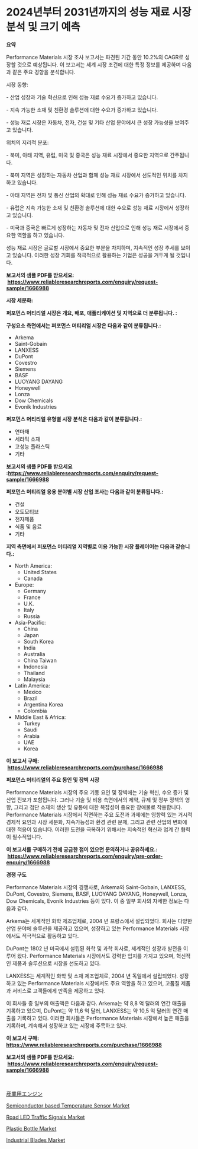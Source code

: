 <p><h1>2024년부터 2031년까지의 성능 재료 시장 분석 및 크기 예측</h1></p><p><strong>요약</strong></p>
<p><p>Performance Materials 시장 조사 보고서는 파견된 기간 동안 10.2%의 CAGR로 성장할 것으로 예상됩니다. 이 보고서는 세계 시장 조건에 대한 특정 정보를 제공하며 다음과 같은 주요 경향을 분석합니다.</p><p>시장 동향:</p><p>- 산업 성장과 기술 혁신으로 인해 성능 재료 수요가 증가하고 있습니다.</p><p>- 지속 가능한 소재 및 친환경 솔루션에 대한 수요가 증가하고 있습니다.</p><p>- 성능 재료 시장은 자동차, 전자, 건설 및 기타 산업 분야에서 큰 성장 가능성을 보여주고 있습니다.</p><p>위치의 지리적 분포:</p><p>- 북미, 아태 지역, 유럽, 미국 및 중국은 성능 재료 시장에서 중요한 지역으로 간주됩니다.</p><p>- 북미 지역은 성장하는 자동차 산업과 함께 성능 재료 시장에서 선도적인 위치를 차지하고 있습니다.</p><p>- 아태 지역은 전자 및 통신 산업의 확대로 인해 성능 재료 수요가 증가하고 있습니다.</p><p>- 유럽은 지속 가능한 소재 및 친환경 솔루션에 대한 수요로 성능 재료 시장에서 성장하고 있습니다.</p><p>- 미국과 중국은 빠르게 성장하는 자동차 및 전자 산업으로 인해 성능 재료 시장에서 중요한 역할을 하고 있습니다.</p><p>성능 재료 시장은 글로벌 시장에서 중요한 부분을 차지하며, 지속적인 성장 추세를 보이고 있습니다. 이러한 성장 기회를 적극적으로 활용하는 기업은 성공을 거두게 될 것입니다.</p></p>
<p><strong>보고서의 샘플 PDF를 받으세요: &nbsp;<a href="https://www.reliableresearchreports.com/enquiry/request-sample/1666988">https://www.reliableresearchreports.com/enquiry/request-sample/1666988</a></strong></p>
<p><strong>시장 세분화:</strong></p>
<p><strong> 퍼포먼스 머티리얼 시장은 개요, 배포, 애플리케이션 및 지역으로 더 분류됩니다. :</strong></p>
<p><strong>구성요소 측면에서는 퍼포먼스 머티리얼 시장은 다음과 같이 분류됩니다.:</strong></p>
<p><ul><li>Arkema</li><li>Saint-Gobain</li><li>LANXESS</li><li>DuPont</li><li>Covestro</li><li>Siemens</li><li>BASF</li><li>LUOYANG DAYANG</li><li>Honeywell</li><li>Lonza</li><li>Dow Chemicals</li><li>Evonik Industries</li></ul></p>
<p><strong> 퍼포먼스 머티리얼 유형별 시장 분석은 다음과 같이 분류됩니다.:</strong></p>
<p><ul><li>연마재</li><li>세라믹 소재</li><li>고성능 플라스틱</li><li>기타</li></ul></p>
<p><strong>보고서의 샘플 PDF를 받으세요 :<a href="https://www.reliableresearchreports.com/enquiry/request-sample/1666988">https://www.reliableresearchreports.com/enquiry/request-sample/1666988</a></strong></p>
<p><strong> 퍼포먼스 머티리얼 응용 분야별 시장 산업 조사는 다음과 같이 분류됩니다.:</strong></p>
<p><ul><li>건설</li><li>오토모티브</li><li>전자제품</li><li>식품 및 음료</li><li>기타</li></ul></p>
<p><strong>지역 측면에서 퍼포먼스 머티리얼 지역별로 이용 가능한 시장 플레이어는 다음과 같습니다.:</strong></p>
<p><ul>
    <li>
        North America:
        <ul>
            <li>United States</li>
            <li>Canada</li>
        </ul>
    </li>
    <li>
        Europe:
        <ul>
            <li>Germany</li>
            <li>France</li>
            <li>U.K.</li>
            <li>Italy</li>
            <li>Russia</li>
        </ul>
    </li>
    <li>
        Asia-Pacific:
        <ul>
            <li>China</li>
            <li>Japan</li>
            <li>South Korea</li>
            <li>India</li>
            <li>Australia</li>
            <li>China Taiwan</li>
            <li>Indonesia</li>
            <li>Thailand</li>
            <li>Malaysia</li>
        </ul>
    </li>
    <li>
        Latin America:
        <ul>
            <li>Mexico</li>
            <li>Brazil</li>
            <li>Argentina Korea</li>
            <li>Colombia</li>
        </ul>
    </li>
    <li>
        Middle East & Africa:
        <ul>
            <li>Turkey</li>
            <li>Saudi</li>
            <li>Arabia</li>
            <li>UAE</li>
            <li>Korea</li>
        </ul>
    </li>
    </ul></p>
<p><strong>이 보고서 구매: &nbsp;<a href="https://www.reliableresearchreports.com/purchase/1666988">https://www.reliableresearchreports.com/purchase/1666988</a></strong></p>
<p><strong>퍼포먼스 머티리얼의 주요 동인 및 장벽 시장</strong></p>
<p><p>Performance Materials 시장의 주요 기동 요인 및 장벽에는 기술 혁신, 수요 증가 및 산업 진보가 포함됩니다. 그러나 기술 및 비용 측면에서의 제약, 규제 및 정부 정책의 영향, 그리고 첨단 소재의 생산 및 유통에 대한 복잡성이 중요한 장애물로 작용합니다. Performance Materials 시장에서 직면하는 주요 도전과 과제에는 영향력 있는 거시적 경제적 요인과 시장 세분화, 지속가능성과 환경 관련 문제, 그리고 관련 산업의 변화에 대한 적응이 있습니다. 이러한 도전을 극복하기 위해서는 지속적인 혁신과 업계 간 협력이 필수적입니다.</p></p>
<p><strong>이 보고서를 구매하기 전에 궁금한 점이 있으면 문의하거나 공유하세요.: &nbsp;<a href="https://www.reliableresearchreports.com/enquiry/pre-order-enquiry/1666988">https://www.reliableresearchreports.com/enquiry/pre-order-enquiry/1666988</a></strong></p>
<p><strong>경쟁 구도</strong></p>
<p><p>Performance Materials 시장의 경쟁사로, Arkema와 Saint-Gobain, LANXESS, DuPont, Covestro, Siemens, BASF, LUOYANG DAYANG, Honeywell, Lonza, Dow Chemicals, Evonik Industries 등이 있다. 이 중 일부 회사의 자세한 정보는 다음과 같다.</p><p>Arkema는 세계적인 화학 제조업체로, 2004 년 프랑스에서 설립되었다. 회사는 다양한 산업 분야에 솔루션을 제공하고 있으며, 성장하고 있는 Performance Materials 시장에서도 적극적으로 활동하고 있다.</p><p>DuPont는 1802 년 미국에서 설립된 화학 및 과학 회사로, 세계적인 성장과 발전을 이루어 왔다. Performance Materials 시장에서도 강력한 입지를 가지고 있으며, 혁신적인 제품과 솔루션으로 시장을 선도하고 있다.</p><p>LANXESS는 세계적인 화학 및 소재 제조업체로, 2004 년 독일에서 설립되었다. 성장하고 있는 Performance Materials 시장에서도 주요 역할을 하고 있으며, 고품질 제품과 서비스로 고객들에게 만족을 제공하고 있다.</p><p>이 회사들 중 일부의 매출액은 다음과 같다. Arkema는 약 8,8 억 달러의 연간 매출을 기록하고 있으며, DuPont는 약 11,6 억 달러, LANXESS는 약 10,5 억 달러의 연간 매출을 기록하고 있다. 이러한 회사들은 Performance Materials 시장에서 높은 매출을 기록하며, 계속해서 성장하고 있는 시장에 주목하고 있다.</p></p>
<p><strong>이 보고서 구매: &nbsp; <a href="https://www.reliableresearchreports.com/purchase/1666988">https://www.reliableresearchreports.com/purchase/1666988</a></strong></p>
<p><strong>보고서의 샘플 PDF를 받으세요: &nbsp;<a href="https://www.reliableresearchreports.com/enquiry/request-sample/1666988">https://www.reliableresearchreports.com/enquiry/request-sample/1666988</a></strong><strong></strong></p>
<p>&nbsp;</p>
<p><p><a href="https://github.com/schmahlson/Market-Research-Report-List-1/blob/main/480918015639.md">産業用エンジン</a></p><p><a href="https://github.com/arionmp/Market-Research-Report-List-2/blob/main/semiconductor-based-temperature-sensor-market.md">Semiconductor based Temperature Sensor Market</a></p><p><a href="https://issuu.com/reportprime-2/docs/road-led-traffic-signals-market-size-2030.pptx">Road LED Traffic Signals Market</a></p><p><a href="https://unruly-ladybug-44b.notion.site/Plastic-Bottle-Market-Provides-Detailed-Segmentation-of-this-Market-based-on-Type-Application-and--87a761a52b4247e8894bcea0a62fe849">Plastic Bottle Market</a></p><p><a href="https://view.publitas.com/reportprime-1/industrial-blades-market-challenges-opportunities-and-growth-drivers-and-major-market-players-forecasted-for-period-from-2024-2031/">Industrial Blades Market</a></p></p>